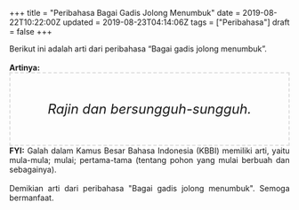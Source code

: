 +++
title = "Peribahasa Bagai Gadis Jolong Menumbuk"
date = 2019-08-22T10:22:00Z
updated = 2019-08-23T04:14:06Z
tags = ["Peribahasa"]
draft = false
+++

<div dir="ltr" style="text-align: left;" trbidi="on"><div style="text-align: justify;">Berikut ini adalah arti dari peribahasa “Bagai gadis jolong menumbuk”.</div><br /><div style="text-align: justify;"><b>Artinya:</b></div><div style="border: 2px dashed #ddd; font-size: 24px; height: auto; margin: 0 auto; padding: 50px; text-align: center; width: auto;"><i>Rajin dan bersungguh-sungguh.</i></div><div style="text-align: justify;"><b>FYI:</b> Galah dalam Kamus Besar Bahasa Indonesia (KBBI) memiliki arti, yaitu mula-mula; mulai; pertama-tama (tentang pohon yang mulai berbuah dan sebagainya).<br /><br /></div><div style="text-align: justify;">Demikian arti dari peribahasa "Bagai gadis jolong menumbuk". Semoga bermanfaat.</div></div>
